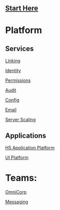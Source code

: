 ## [Start Here](https://dev.webfilings.org/)

Platform
================

Services
------------
[Linking](https://github.com/workiva/linking)

[Identity](https://github.com/Workiva/Identity)

[Permissions](https://github.com/Workiva/OmniCorp/)

[Audit](https://github.com/Workiva/OmniCorp/)

[Config](https://github.com/Workiva/OmniCorp/)

[Email](https://github.com/Workiva/OmniCorp/)

[Server Scaling](https://github.com/Workiva/bolt)


Applications
-------------
[H5 Application Platform](https://github.com/workiva/H5ClientPlatform)

[UI Platform](https://github.com/Workiva/w-ui-platform)


Teams:
=================
[OmniCorp](https://github.com/Workiva/OmniCorp/)

[Messaging](https://github.com/Workiva/messaging)
